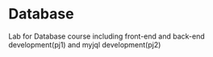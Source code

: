 # Database
Lab for Database course including front-end and back-end development(pj1) and myjql development(pj2)
